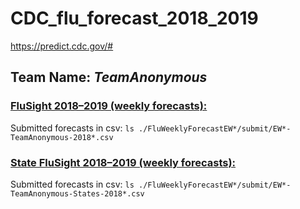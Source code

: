 # CDC_flu_forecast_2018_2019
https://predict.cdc.gov/#

## Team Name: *TeamAnonymous*
### [FluSight 2018–2019 (weekly forecasts):](https://predict.cdc.gov/post/5ba1504e5619f003acb7e18f)
Submitted forecasts in csv: `ls ./FluWeeklyForecastEW*/submit/EW*-TeamAnonymous-2018*.csv` 

### [State FluSight 2018–2019 (weekly forecasts):](https://predict.cdc.gov/post/5ba5389fa983f303b832726b)
Submitted forecasts in csv: `ls ./FluWeeklyForecastEW*/submit/EW*-TeamAnonymous-States-2018*.csv`

